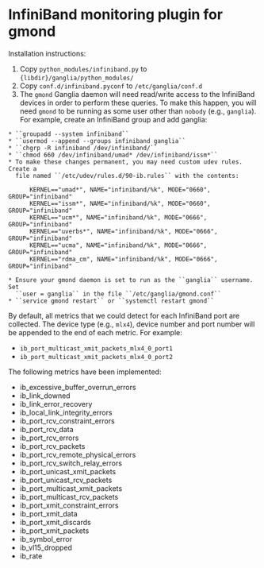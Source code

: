InfiniBand monitoring plugin for gmond
======================================

Installation instructions:

  1. Copy ``python_modules/infiniband.py`` to ``{libdir}/ganglia/python_modules/``
  2. Copy ``conf.d/infiniband.pyconf`` to ``/etc/ganglia/conf.d``
  3. The ``gmond`` Ganglia daemon will need read/write access to the InfiniBand
     devices in order to perform these queries. To make this happen, you will
     need ``gmond`` to be running as some user other than ``nobody`` (e.g.,
     ``ganglia``). For example, create an InfiniBand group and add ganglia:

    * ``groupadd --system infiniband``
    * ``usermod --append --groups infiniband ganglia``
    * ``chgrp -R infiniband /dev/infiniband/``
    * ``chmod 660 /dev/infiniband/umad* /dev/infiniband/issm*``
    * To make these changes permanent, you may need custom udev rules. Create a
      file named ``/etc/udev/rules.d/90-ib.rules`` with the contents:

          KERNEL=="umad*", NAME="infiniband/%k", MODE="0660", GROUP="infiniband"
          KERNEL=="issm*", NAME="infiniband/%k", MODE="0660", GROUP="infiniband"
          KERNEL=="ucm*", NAME="infiniband/%k", MODE="0666", GROUP="infiniband"
          KERNEL=="uverbs*", NAME="infiniband/%k", MODE="0666", GROUP="infiniband"
          KERNEL=="ucma", NAME="infiniband/%k", MODE="0666", GROUP="infiniband"
          KERNEL=="rdma_cm", NAME="infiniband/%k", MODE="0666", GROUP="infiniband"

    * Ensure your gmond daemon is set to run as the ``ganglia`` username. Set
      ``user = ganglia`` in the file ``/etc/ganglia/gmond.conf``
    * ``service gmond restart`` or ``systemctl restart gmond``


By default, all metrics that we could detect for each InfiniBand port are
collected. The device type (e.g., ``mlx4``), device number and port number will
be appended to the end of each metric. For example:

  * ``ib_port_multicast_xmit_packets_mlx4_0_port1``
  * ``ib_port_multicast_xmit_packets_mlx4_0_port2``


The following metrics have been implemented:

  * ib_excessive_buffer_overrun_errors
  * ib_link_downed
  * ib_link_error_recovery
  * ib_local_link_integrity_errors
  * ib_port_rcv_constraint_errors
  * ib_port_rcv_data
  * ib_port_rcv_errors
  * ib_port_rcv_packets
  * ib_port_rcv_remote_physical_errors
  * ib_port_rcv_switch_relay_errors
  * ib_port_unicast_xmit_packets
  * ib_port_unicast_rcv_packets
  * ib_port_multicast_xmit_packets
  * ib_port_multicast_rcv_packets
  * ib_port_xmit_constraint_errors
  * ib_port_xmit_data
  * ib_port_xmit_discards
  * ib_port_xmit_packets
  * ib_symbol_error
  * ib_vl15_dropped
  * ib_rate

